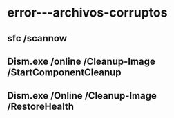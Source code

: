 # error---archivos-corruptos

## sfc /scannow
## Dism.exe /online /Cleanup-Image /StartComponentCleanup 
## Dism.exe /Online /Cleanup-Image /RestoreHealth
